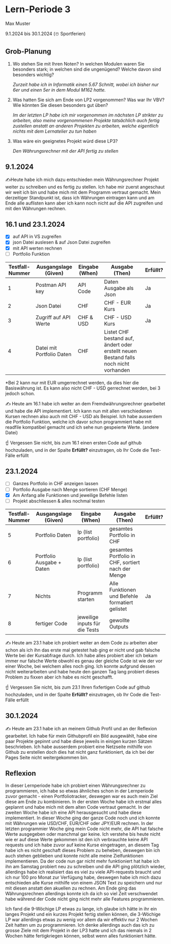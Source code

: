 # Lern-Periode 3

Max Muster

9.1.2024 bis 30.1.2024 (☃️ Sportferien)

## Grob-Planung

1. Wo stehen Sie mit Ihren Noten? In welchen Modulen waren Sie besonders stark; in welchen sind die ungenügend? Welche davon sind besonders wichtig?

   *Zurzeit habe ich in Informatik einen 5.67 Schnitt, wobei ich bisher nur 6er und einen 5er in dem Modul M162 hatte.*
   

3. Was hatten Sie sich am Ende von LP2 vorgenommen? Was war Ihr VBV? Wie könnten Sie diesen besonders gut üben?

   *Im der letzten LP habe ich mir vorgenommen im nächsten LP strikter zu arbeiten, also meine vorgenommenen Projekte tatsächlich auch fertig zustellen anstatt an anderen Projekten zu arbeiten, welche eigentlich nichts mit dem Lernatelier zu tun haben*
   

5. Was wäre ein geeignetes Projekt würd diese LP3?

   *Den Währungsrechner mit der API fertig zu stellen*

## 9.1.2024

✍️Heute habe ich mich dazu entschieden mein Währungsrechner Projekt weiter zu schreiben und es fertig zu stellen. Ich habe mir zuerst angeschaut wir weit ich bin und habe mich mit dem Programm vertraut gemacht. Mein derzeitiger Standpunkt ist, dass ich Währungen eintragen kann und am Ende alle auflisten kann aber ich kann noch nicht auf die API zugreifen und mit den Währungen rechnen. 

## 16.1 und 23.1.2024

- [X] auf API in VS zugreifen
- [X] json Datei auslesen & auf Json Datei zugreifen
- [X] mit API werten rechnen
- [ ] Portfolio Funktion

| Testfall-Nummer | Ausgangslage (Given) | Eingabe (When) | Ausgabe (Then) | Erfüllt? |
| -------------- | -------------------- | -------------- | -------------- | -------- |
| 1              | Postman API key      | API Code       | Daten Ausgabe als Json | Ja |
| 2              | Json Datei           | CHF            | CHF - EUR Kurs | Ja |
| 3              | Zugriff auf API Werte | CHF & USD     | CHF - USD Kurs | Ja |
| 4              | Datei mit Portfolio Daten | CHF | Listet CHF bestand auf, ändert oder erstellt neuen Bestand falls noch nicht vorhanden |          |

*Bei 2 kann nur mit EUR umgerrechnet werden, da dies hier die Basiswährung ist. Es kann also nicht CHF - USD gerrechnet werden, bei 3 jedoch schon.

✍️ Heute am 16.1 habe ich weiter an dem Fremdwährungsrechner gearbeitet und habe die API implementiert. Ich kann nun mit allen verschiedenen Kursen rechnen also auch mit CHF - USD als Beispiel. Ich habe ausserdem die Portfolio Funktion, welche ich davor schon programmiert habe mit readfile kompatibel gemacht und ich sehe nun gespeierte Werte. (andere Datei)

☝️ Vergessen Sie nicht, bis zum 16.1 einen ersten Code auf github hochzuladen, und in der Spalte **Erfüllt?** einzutragen, ob Ihr Code die Test-Fälle erfüllt

## 23.1.2024

- [ ] Ganzes Portfolio in CHF anzeigen lassen
- [ ] Portfolio Ausgabe nach Menge sortieren (CHF Menge)
- [X] Am Anfang alle Funktionen und jeweilige Befehle listen 
- [ ] Projekt abschliessen & alles nochmal testen

| Testfall-Nummer | Ausgangslage (Given) | Eingabe (When) | Ausgabe (Then) | Erfüllt? |
| --------------- | -------------------- | -------------- | -------------- | -------- |
| 5               | Portfolio Daten      | lp (list portfolio) | gesamtes Portfolio in CHF |          |
| 6               | Portfolio Ausgabe + Daten | lp (list portfolio) | gesamtes Portfolio in CHF, sortiert nach der Menge |          |
| 7               | Nichts               | Programm starten | Alle Funktionen und Befehle formatiert gelistet  | Ja |
| 8               | fertiger Code | jeweilige inputs für die Tests | gewollte Outputs  |          |

✍️ Heute am 23.1 habe ich probiert weiter an dem Code zu arbeiten aber schon als ich ihn das erste mal getestet hab ging er nicht und gab falsche Werte bei der Kursabfrage durch. Ich habe alles probiert aber ich bekam immer nur falsche Werte obwohl es genau der gleiche Code ist wie der vor einer Woche, bei welchem alles noch ging. Ich konnte aufgrund dessen nicht weiterarbeiten und habe heute den ganzen Tag lang probiert dieses Problem zu fixxen aber ich habe es nicht geschafft. 

☝️ Vergessen Sie nicht, bis zum 23.1 Ihren fixfertigen Code auf github hochzuladen, und in der Spalte **Erfüllt?** einzutragen, ob Ihr Code die Test-Fälle erfüllt

## 30.1.2024

✍️ Heute am 23.1 habe ich an meinem Github Profil und an der Reflexion gearbeitet. Ich habe für mein Githubprofil ein Bild ausgewählt, habe eine paar Projekte gepinnt und habe diese jeweils in einigen kurzen Sätzen beschrieben. Ich habe ausserdem probiert eine Netzseite mithilfe von Github zu erstellen doch dies hat nicht ganz funktioniert, da ich bei der Pages Seite nicht weitergekommen bin.

## Reflexion

In dieser Lernperiode habe ich probiert einen Währungsrechner zu programmieren, ich habe so etwas ähnliches schon in der Lernperiode zuvor gemacht - einen Portfoliotracker, deswegen war es auch mein Ziel diese am Ende zu kombinieren. In der ersten Woche habe ich erstmal alles geplannt und habe mich mit dem alten Code vertraut gemacht. In der zweiten Woche habe ich eine API herausgesucht und habe diese implementiert. In dieser Woche ging der ganze Code noch und ich konnte mit Währungen wie USD/CHF, EUR/CHF oder JPY/EUR rechnen. In der letzten programmier Woche ging mein Code nicht mehr, die API hat falsche Werte ausgegeben oder manchmal gar keine. Ich verstehe bis heute nicht wie er auf diese Werte gekommen ist den ich verbrauchte keine API requests und ich habe zuvor auf keine Kurse eingetragen, an diesem Tag habe ich es nicht geschaft dieses Problem zu beheben, deswegen bin ich auch stehen geblieben und konnte nicht alle meine Zielfunktionen implementieren. Da der code nun gar nicht mehr funktioniert hat habe ich ihn am Samstag probiert neu zu schreiben und die API ging plötzlich wieder, allerdings habe ich realisiert das es viel zu viele API-requests braucht und ich nur 100 pro Monat zur Verfügung habe, deswegen habe ich mich dazu entschieden alle Kurse mithilfe von einem JSON Text zu speichern und nur mit diesen anstatt den akuellen zu rechnen. Am Ende ging das Währungsrechnen allerdings konnte ich da ich so viel Zeit verschwendet habe während der Code nicht ging nicht mehr alle Features programmieren. 

Ich fand die 9-Wöchige LP etwas zu lange, ich glaube ich hätte in ihr ein langes Projekt und ein kurzes Projekt fertig stellen können, die 3-Wöchige LP war allerdings etwas zu wenig vor allem da wir effektiv nur 2 Wochen Zeit hatten um zu programmieren. Ich denke allerdings auch das ich zu grosse Ziele mit dem Projekt in der LP3 hatte und ich das niemals in 2 Wochen hätte fertigkriegen können, selbst wenn alles funktioniert hätte. 
